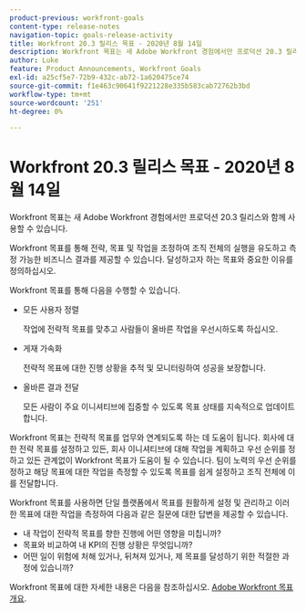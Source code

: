 ```yaml
---
product-previous: workfront-goals
content-type: release-notes
navigation-topic: goals-release-activity
title: Workfront 20.3 릴리스 목표 - 2020년 8월 14일
description: Workfront 목표는 새 Adobe Workfront 경험에서만 프로덕션 20.3 릴리스와 함께 사용할 수 있습니다.
author: Luke
feature: Product Announcements, Workfront Goals
exl-id: a25cf5e7-72b9-432c-ab72-1a620475ce74
source-git-commit: f1e463c90641f9221228e335b583cab72762b3bd
workflow-type: tm+mt
source-wordcount: '251'
ht-degree: 0%

---
```


# Workfront 20.3 릴리스 목표 - 2020년 8월 14일

Workfront 목표는 새 Adobe Workfront 경험에서만 프로덕션 20.3 릴리스와 함께 사용할 수 있습니다.

Workfront 목표를 통해 전략, 목표 및 작업을 조정하여 조직 전체의 실행을 유도하고 측정 가능한 비즈니스 결과를 제공할 수 있습니다. 달성하고자 하는 목표와 중요한 이유를 정의하십시오.

Workfront 목표를 통해 다음을 수행할 수 있습니다.

* 모든 사용자 정렬

  작업에 전략적 목표를 맞추고 사람들이 올바른 작업을 우선시하도록 하십시오.

* 게재 가속화

  전략적 목표에 대한 진행 상황을 추적 및 모니터링하여 성공을 보장합니다.

* 올바른 결과 전달

  모든 사람이 주요 이니셔티브에 집중할 수 있도록 목표 상태를 지속적으로 업데이트합니다.

Workfront 목표는 전략적 목표를 업무와 연계되도록 하는 데 도움이 됩니다. 회사에 대한 전략 목표를 설정하고 있든, 회사 이니셔티브에 대해 작업을 계획하고 우선 순위를 정하고 있든 관계없이 Workfront 목표가 도움이 될 수 있습니다. 팀이 노력의 우선 순위를 정하고 해당 목표에 대한 작업을 측정할 수 있도록 목표를 쉽게 설정하고 조직 전체에 이를 전달합니다.

Workfront 목표를 사용하면 단일 플랫폼에서 목표를 원활하게 설정 및 관리하고 이러한 목표에 대한 작업을 측정하여 다음과 같은 질문에 대한 답변을 제공할 수 있습니다.

* 내 작업이 전략적 목표를 향한 진행에 어떤 영향을 미칩니까?
* 목표와 비교하여 내 KPI의 진행 상황은 무엇입니까?
* 어떤 일이 위험에 처해 있거나, 뒤쳐져 있거나, 제 목표를 달성하기 위한 적절한 과정에 있습니까?

Workfront 목표에 대한 자세한 내용은 다음을 참조하십시오. [Adobe Workfront 목표 개요](../../../workfront-goals/goal-management/wf-goals-overview.md).
